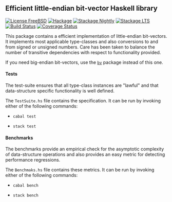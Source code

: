 ## Efficient little-endian bit-vector Haskell library

[![License FreeBSD](https://img.shields.io/badge/license-FreeBSD-brightgreen.svg)](http://opensource.org/licenses/BSD-3-Clause)
[![Hackage](https://img.shields.io/hackage/v/bv-little.svg?style=flat)](https://hackage.haskell.org/package/bv-little)
[![Stackage Nightly](http://stackage.org/package/bv-little/badge/nightly)](http://stackage.org/nightly/package/bv-little)
[![Stackage LTS](http://stackage.org/package/bv-little/badge/lts)](http://stackage.org/lts/package/bv-little)
[![Build Status](https://travis-ci.org/recursion-ninja/bv-little.svg?branch=master)](https://travis-ci.org/recursion-ninja/bv-little)
[![Coverage Status](https://coveralls.io/repos/recursion-ninja/bv-little/badge.svg?branch=master&service=github)](https://coveralls.io/github/recursion-ninja/bv-little?branch=master)

This package contains a efficient implementation of little-endian bit-vectors. It implements most applicable type-classes and also conversions to and from signed or unsigned numbers. Care has been taken to balance the number of transitive dependencies with respect to functionality provided.

If you need big-endian bit-vectors, use the [`bv`](https://hackage.haskell.org/package/bv) package instead of this one.

#### Tests

The test-suite ensures that all type-class instances are "lawful" and that data-structure specific functionality is well defined.

The `TestSuite.hs` file contains the specification. It can be run by invoking either of the following commands:

  * `cabal test`

  * `stack test`

#### Benchmarks

The benchmarks provide an empirical check for the asymptotic complexity of data-structure operations and also provides an easy metric for detecting performance regressions.

The `Benchmaks.hs` file contains these metrics. It can be run by invoking either of the following commands:

  * `cabal bench`

  * `stack bench`

